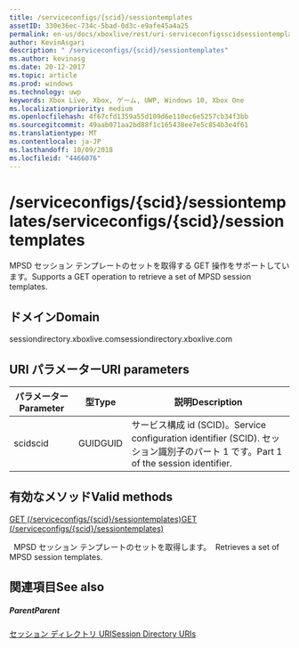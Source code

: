 ```yaml
---
title: /serviceconfigs/{scid}/sessiontemplates
assetID: 330e36ec-734c-5bad-0d3c-e9afe45a4a25
permalink: en-us/docs/xboxlive/rest/uri-serviceconfigsscidsessiontemplates.html
author: KevinAsgari
description: " /serviceconfigs/{scid}/sessiontemplates"
ms.author: kevinasg
ms.date: 20-12-2017
ms.topic: article
ms.prod: windows
ms.technology: uwp
keywords: Xbox Live, Xbox, ゲーム, UWP, Windows 10, Xbox One
ms.localizationpriority: medium
ms.openlocfilehash: 4f67cfd1359a55d109d6e110ec6e5257cb34f3bb
ms.sourcegitcommit: 49aab071aa2bd88f1c165438ee7e5c854b3e4f61
ms.translationtype: MT
ms.contentlocale: ja-JP
ms.lasthandoff: 10/09/2018
ms.locfileid: "4466076"
---
```

# <a name="serviceconfigsscidsessiontemplates"></a><span data-ttu-id="c6975-104">/serviceconfigs/{scid}/sessiontemplates</span><span class="sxs-lookup"><span data-stu-id="c6975-104">/serviceconfigs/{scid}/sessiontemplates</span></span>
<span data-ttu-id="c6975-105">MPSD セッション テンプレートのセットを取得する GET 操作をサポートしています。</span><span class="sxs-lookup"><span data-stu-id="c6975-105">Supports a GET operation to retrieve a set of MPSD session templates.</span></span> 
<a id="ID4EO"></a>

 
## <a name="domain"></a><span data-ttu-id="c6975-106">ドメイン</span><span class="sxs-lookup"><span data-stu-id="c6975-106">Domain</span></span>
<span data-ttu-id="c6975-107">sessiondirectory.xboxlive.com</span><span class="sxs-lookup"><span data-stu-id="c6975-107">sessiondirectory.xboxlive.com</span></span>  
<a id="ID4ET"></a>

 
## <a name="uri-parameters"></a><span data-ttu-id="c6975-108">URI パラメーター</span><span class="sxs-lookup"><span data-stu-id="c6975-108">URI parameters</span></span>
 
| <span data-ttu-id="c6975-109">パラメーター</span><span class="sxs-lookup"><span data-stu-id="c6975-109">Parameter</span></span>| <span data-ttu-id="c6975-110">型</span><span class="sxs-lookup"><span data-stu-id="c6975-110">Type</span></span>| <span data-ttu-id="c6975-111">説明</span><span class="sxs-lookup"><span data-stu-id="c6975-111">Description</span></span>| 
| --- | --- | --- | 
| <span data-ttu-id="c6975-112">scid</span><span class="sxs-lookup"><span data-stu-id="c6975-112">scid</span></span>| <span data-ttu-id="c6975-113">GUID</span><span class="sxs-lookup"><span data-stu-id="c6975-113">GUID</span></span>| <span data-ttu-id="c6975-114">サービス構成 id (SCID)。</span><span class="sxs-lookup"><span data-stu-id="c6975-114">Service configuration identifier (SCID).</span></span> <span data-ttu-id="c6975-115">セッション識別子のパート 1 です。</span><span class="sxs-lookup"><span data-stu-id="c6975-115">Part 1 of the session identifier.</span></span>| 
  
<a id="ID4EPB"></a>

 
## <a name="valid-methods"></a><span data-ttu-id="c6975-116">有効なメソッド</span><span class="sxs-lookup"><span data-stu-id="c6975-116">Valid methods</span></span>

[<span data-ttu-id="c6975-117">GET (/serviceconfigs/{scid}/sessiontemplates)</span><span class="sxs-lookup"><span data-stu-id="c6975-117">GET (/serviceconfigs/{scid}/sessiontemplates)</span></span>](uri-serviceconfigsscidsessiontemplatesget.md)

<span data-ttu-id="c6975-118">&nbsp;&nbsp;MPSD セッション テンプレートのセットを取得します。</span><span class="sxs-lookup"><span data-stu-id="c6975-118">&nbsp;&nbsp;Retrieves a set of MPSD session templates.</span></span>
 
<a id="ID4EZB"></a>

 
## <a name="see-also"></a><span data-ttu-id="c6975-119">関連項目</span><span class="sxs-lookup"><span data-stu-id="c6975-119">See also</span></span>
 
<a id="ID4E2B"></a>

 
##### <a name="parent"></a><span data-ttu-id="c6975-120">Parent</span><span class="sxs-lookup"><span data-stu-id="c6975-120">Parent</span></span> 

[<span data-ttu-id="c6975-121">セッション ディレクトリ URI</span><span class="sxs-lookup"><span data-stu-id="c6975-121">Session Directory URIs</span></span>](atoc-reference-sessiondirectory.md)

   